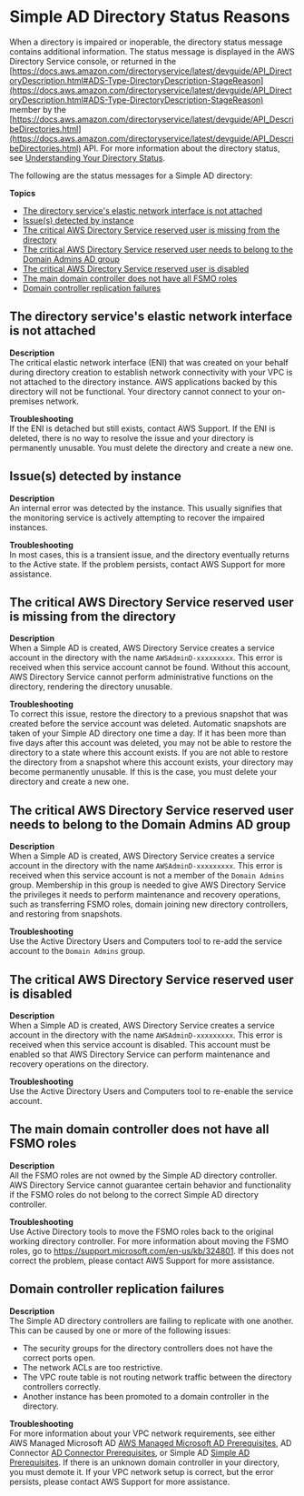 # Simple AD Directory Status Reasons<a name="simple_ad_troubleshooting_reasons"></a>

When a directory is impaired or inoperable, the directory status message contains additional information\. The status message is displayed in the AWS Directory Service console, or returned in the [https://docs.aws.amazon.com/directoryservice/latest/devguide/API_DirectoryDescription.html#ADS-Type-DirectoryDescription-StageReason](https://docs.aws.amazon.com/directoryservice/latest/devguide/API_DirectoryDescription.html#ADS-Type-DirectoryDescription-StageReason) member by the [https://docs.aws.amazon.com/directoryservice/latest/devguide/API_DescribeDirectories.html](https://docs.aws.amazon.com/directoryservice/latest/devguide/API_DescribeDirectories.html) API\. For more information about the directory status, see [Understanding Your Directory Status](ms_ad_directory_status.md)\.

The following are the status messages for a Simple AD directory:

**Topics**
+ [The directory service's elastic network interface is not attached](#sr_eni_detached)
+ [Issue\(s\) detected by instance](#sr_internal_error)
+ [The critical AWS Directory Service reserved user is missing from the directory](#sr_service_account_missing)
+ [The critical AWS Directory Service reserved user needs to belong to the Domain Admins AD group](#sr_service_account_not_admin)
+ [The critical AWS Directory Service reserved user is disabled](#sr_service_account_disabled)
+ [The main domain controller does not have all FSMO roles](#sr_dc_fsmo_role)
+ [Domain controller replication failures](#sr_dc_repl_failures)

## The directory service's elastic network interface is not attached<a name="sr_eni_detached"></a>

**Description**  
The critical elastic network interface \(ENI\) that was created on your behalf during directory creation to establish network connectivity with your VPC is not attached to the directory instance\. AWS applications backed by this directory will not be functional\. Your directory cannot connect to your on\-premises network\.

**Troubleshooting**  
If the ENI is detached but still exists, contact AWS Support\. If the ENI is deleted, there is no way to resolve the issue and your directory is permanently unusable\. You must delete the directory and create a new one\. 

## Issue\(s\) detected by instance<a name="sr_internal_error"></a>

**Description**  
An internal error was detected by the instance\. This usually signifies that the monitoring service is actively attempting to recover the impaired instances\.

**Troubleshooting**  
In most cases, this is a transient issue, and the directory eventually returns to the Active state\. If the problem persists, contact AWS Support for more assistance\.

## The critical AWS Directory Service reserved user is missing from the directory<a name="sr_service_account_missing"></a>

**Description**  
When a Simple AD is created, AWS Directory Service creates a service account in the directory with the name `AWSAdminD-xxxxxxxxx`\. This error is received when this service account cannot be found\. Without this account, AWS Directory Service cannot perform administrative functions on the directory, rendering the directory unusable\. 

**Troubleshooting**  
To correct this issue, restore the directory to a previous snapshot that was created before the service account was deleted\. Automatic snapshots are taken of your Simple AD directory one time a day\. If it has been more than five days after this account was deleted, you may not be able to restore the directory to a state where this account exists\. If you are not able to restore the directory from a snapshot where this account exists, your directory may become permanently unusable\. If this is the case, you must delete your directory and create a new one\. 

## The critical AWS Directory Service reserved user needs to belong to the Domain Admins AD group<a name="sr_service_account_not_admin"></a>

**Description**  
When a Simple AD is created, AWS Directory Service creates a service account in the directory with the name `AWSAdminD-xxxxxxxxx`\. This error is received when this service account is not a member of the `Domain Admins` group\. Membership in this group is needed to give AWS Directory Service the privileges it needs to perform maintenance and recovery operations, such as transferring FSMO roles, domain joining new directory controllers, and restoring from snapshots\.

**Troubleshooting**  
Use the Active Directory Users and Computers tool to re\-add the service account to the `Domain Admins` group\. 

## The critical AWS Directory Service reserved user is disabled<a name="sr_service_account_disabled"></a>

**Description**  
When a Simple AD is created, AWS Directory Service creates a service account in the directory with the name `AWSAdminD-xxxxxxxxx`\. This error is received when this service account is disabled\. This account must be enabled so that AWS Directory Service can perform maintenance and recovery operations on the directory\. 

**Troubleshooting**  
Use the Active Directory Users and Computers tool to re\-enable the service account\. 

## The main domain controller does not have all FSMO roles<a name="sr_dc_fsmo_role"></a>

**Description**  
All the FSMO roles are not owned by the Simple AD directory controller\. AWS Directory Service cannot guarantee certain behavior and functionality if the FSMO roles do not belong to the correct Simple AD directory controller\.

**Troubleshooting**  
Use Active Directory tools to move the FSMO roles back to the original working directory controller\. For more information about moving the FSMO roles, go to [https://support\.microsoft\.com/en\-us/kb/324801](https://support.microsoft.com/en-us/kb/324801)\. If this does not correct the problem, please contact AWS Support for more assistance\.

## Domain controller replication failures<a name="sr_dc_repl_failures"></a>

**Description**  
The Simple AD directory controllers are failing to replicate with one another\. This can be caused by one or more of the following issues:  
+ The security groups for the directory controllers does not have the correct ports open\.
+ The network ACLs are too restrictive\.
+ The VPC route table is not routing network traffic between the directory controllers correctly\.
+ Another instance has been promoted to a domain controller in the directory\.

**Troubleshooting**  
For more information about your VPC network requirements, see either AWS Managed Microsoft AD [AWS Managed Microsoft AD Prerequisites](ms_ad_getting_started_prereqs.md), AD Connector [AD Connector Prerequisites](prereq_connector.md), or Simple AD [Simple AD Prerequisites](prereq_simple.md)\. If there is an unknown domain controller in your directory, you must demote it\. If your VPC network setup is correct, but the error persists, please contact AWS Support for more assistance\. 